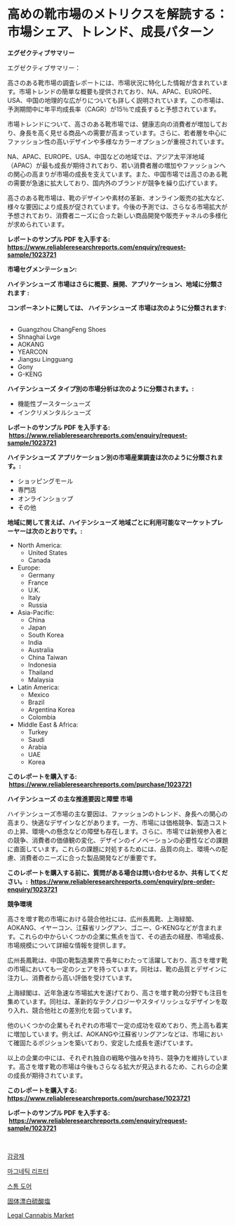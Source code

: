 <p><h1>高めの靴市場のメトリクスを解読する：市場シェア、トレンド、成長パターン</h1></p><p><strong>エグゼクティブサマリー</strong></p>
<p><p>エグゼクティブサマリー：</p><p>高さのある靴市場の調査レポートには、市場状況に特化した情報が含まれています。市場トレンドの簡単な概要も提供されており、NA、APAC、EUROPE、USA、中国の地理的な広がりについても詳しく説明されています。この市場は、予測期間中に年平均成長率（CAGR）が15％で成長すると予想されています。</p><p>市場トレンドについて、高さのある靴市場では、健康志向の消費者が増加しており、身長を高く見せる商品への需要が高まっています。さらに、若者層を中心にファッション性の高いデザインや多様なカラーオプションが重視されています。</p><p>NA、APAC、EUROPE、USA、中国などの地域では、アジア太平洋地域（APAC）が最も成長が期待されており、若い消費者層の増加やファッションへの関心の高まりが市場の成長を支えています。また、中国市場では高さのある靴の需要が急速に拡大しており、国内外のブランドが競争を繰り広げています。</p><p>高さのある靴市場は、靴のデザインや素材の革新、オンライン販売の拡大など、様々な要因により成長が促されています。今後の予測では、さらなる市場拡大が予想されており、消費者ニーズに合った新しい商品開発や販売チャネルの多様化が求められています。</p></p>
<p><strong>レポートのサンプル PDF を入手する: <a href="https://www.reliableresearchreports.com/enquiry/request-sample/1023721">https://www.reliableresearchreports.com/enquiry/request-sample/1023721</a></strong></p>
<p><strong>市場セグメンテーション:</strong></p>
<p><strong> ハイテンシューズ 市場はさらに概要、展開、アプリケーション、地域に分類されます :</strong></p>
<p><strong>コンポーネントに関しては、 ハイテンシューズ 市場は次のように分類されます: &nbsp;</strong></p>
<p><ul><li>Guangzhou ChangFeng Shoes</li><li>Shnaghai Lvge</li><li>AOKANG</li><li>YEARCON</li><li>Jiangsu Lingguang</li><li>Gony</li><li>G-KENG</li></ul></p>
<p><strong> ハイテンシューズ タイプ別の市場分析は次のように分類されます。:</strong></p>
<p><ul><li>機能性ブースターシューズ</li><li>インクリメンタルシューズ</li></ul></p>
<p><strong>レポートのサンプル PDF を入手する: &nbsp;<a href="https://www.reliableresearchreports.com/enquiry/request-sample/1023721">https://www.reliableresearchreports.com/enquiry/request-sample/1023721</a></strong></p>
<p><strong> ハイテンシューズ アプリケーション別の市場産業調査は次のように分類されます。:</strong></p>
<p><ul><li>ショッピングモール</li><li>専門店</li><li>オンラインショップ</li><li>その他</li></ul></p>
<p><strong>地域に関して言えば、ハイテンシューズ 地域ごとに利用可能なマーケットプレーヤーは次のとおりです。:</strong></p>
<p><ul>
    <li>
        North America:
        <ul>
            <li>United States</li>
            <li>Canada</li>
        </ul>
    </li>
    <li>
        Europe:
        <ul>
            <li>Germany</li>
            <li>France</li>
            <li>U.K.</li>
            <li>Italy</li>
            <li>Russia</li>
        </ul>
    </li>
    <li>
        Asia-Pacific:
        <ul>
            <li>China</li>
            <li>Japan</li>
            <li>South Korea</li>
            <li>India</li>
            <li>Australia</li>
            <li>China Taiwan</li>
            <li>Indonesia</li>
            <li>Thailand</li>
            <li>Malaysia</li>
        </ul>
    </li>
    <li>
        Latin America:
        <ul>
            <li>Mexico</li>
            <li>Brazil</li>
            <li>Argentina Korea</li>
            <li>Colombia</li>
        </ul>
    </li>
    <li>
        Middle East & Africa:
        <ul>
            <li>Turkey</li>
            <li>Saudi</li>
            <li>Arabia</li>
            <li>UAE</li>
            <li>Korea</li>
        </ul>
    </li>
    </ul></p>
<p><strong>このレポートを購入する: &nbsp;<a href="https://www.reliableresearchreports.com/purchase/1023721">https://www.reliableresearchreports.com/purchase/1023721</a></strong></p>
<p><strong>ハイテンシューズ の主な推進要因と障壁 市場</strong></p>
<p><p>ハイテンシューズ市場の主な要因は、ファッションのトレンド、身長への関心の高まり、快適なデザインなどがあります。一方、市場には価格競争、製造コストの上昇、環境への懸念などの障壁も存在します。さらに、市場では新規参入者との競争、消費者の価値観の変化、デザインのイノベーションの必要性などの課題に直面しています。これらの課題に対処するためには、品質の向上、環境への配慮、消費者のニーズに合った製品開発などが重要です。</p></p>
<p><strong>このレポートを購入する前に、質問がある場合は問い合わせるか、共有してください。:&nbsp; <a href="https://www.reliableresearchreports.com/enquiry/pre-order-enquiry/1023721">https://www.reliableresearchreports.com/enquiry/pre-order-enquiry/1023721</a></strong></p>
<p><strong>競争環境</strong></p>
<p><p>高さを増す靴の市場における競合他社には、広州長鳳靴、上海緑閣、AOKANG、イヤーコン、江蘇省リングアン、ゴニー、G-KENGなどが含まれます。これらの中からいくつかの企業に焦点を当て、その過去の経歴、市場成長、市場規模について詳細な情報を提供します。</p><p>広州長鳳靴は、中国の靴製造業界で長年にわたって活躍しており、高さを増す靴の市場においても一定のシェアを持っています。同社は、靴の品質とデザインに注力し、消費者から高い評価を受けています。</p><p>上海緑閣は、近年急速な市場拡大を遂げており、高さを増す靴の分野でも注目を集めています。同社は、革新的なテクノロジーやスタイリッシュなデザインを取り入れ、競合他社との差別化を図っています。</p><p>他のいくつかの企業もそれぞれの市場で一定の成功を収めており、売上高も着実に増加しています。例えば、AOKANGや江蘇省リングアンなどは、市場において確固たるポジションを築いており、安定した成長を遂げています。</p><p>以上の企業の中には、それぞれ独自の戦略や強みを持ち、競争力を維持しています。高さを増す靴の市場は今後もさらなる拡大が見込まれるため、これらの企業の成長が期待されています。</p></p>
<p><strong>このレポートを購入する: &nbsp; <a href="https://www.reliableresearchreports.com/purchase/1023721">https://www.reliableresearchreports.com/purchase/1023721</a></strong></p>
<p><strong>レポートのサンプル PDF を入手する: &nbsp;<a href="https://www.reliableresearchreports.com/enquiry/request-sample/1023721">https://www.reliableresearchreports.com/enquiry/request-sample/1023721</a></strong><strong></strong></p>
<p>&nbsp;</p>
<p><p><a href="https://medium.com/@derrickmafrks96745/%EC%82%AC%EC%A7%84-%EA%B0%90%EC%83%89%EC%A0%9C-%EC%8B%9C%EC%9E%A5-%EC%9C%A0%ED%98%95-%EC%9D%91%EC%9A%A9-%EB%B0%8F-%EC%A7%80%EB%A6%AC%EB%B3%84-%EC%A2%85%ED%95%A9-%ED%8F%89%EA%B0%80-b40ad3f2d090">감광제</a></p><p><a href="https://github.com/vs2869dizt0/Market-Research-Report-List-1/blob/main/70638998184.md">마그네틱 리프터</a></p><p><a href="https://medium.com/@emmettsaynford43546/%EC%8A%A4%ED%86%B0-%EB%8F%84%EC%96%B4-%EC%8B%9C%EC%9E%A5-%EA%B7%9C%EB%AA%A8-%EB%B0%8F-%EC%8B%9C%EC%9E%A5-%EB%8F%99%ED%96%A5-%EC%82%B0%EC%97%85-%EC%A0%84%EC%B2%B4-%EA%B0%9C%EC%9A%94-2024%EB%85%84%EB%B6%80%ED%84%B0-2031%EB%85%84-332181bbea48">스톰 도어</a></p><p><a href="https://github.com/schmahlson/Market-Research-Report-List-1/blob/main/89118838959.md">固体漂白硫酸塩</a></p><p><a href="https://issuu.com/reportprime-2/docs/legal-cannabis-market-size-2030.pptx">Legal Cannabis Market</a></p></p>